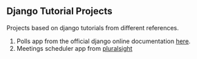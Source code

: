 ## Django Tutorial Projects

Projects based on django tutorials from different references.

1. Polls app from the official django online documentation [here](https://docs.djangoproject.com).
2. Meetings scheduler app from [pluralsight](https://pluralsight.com)